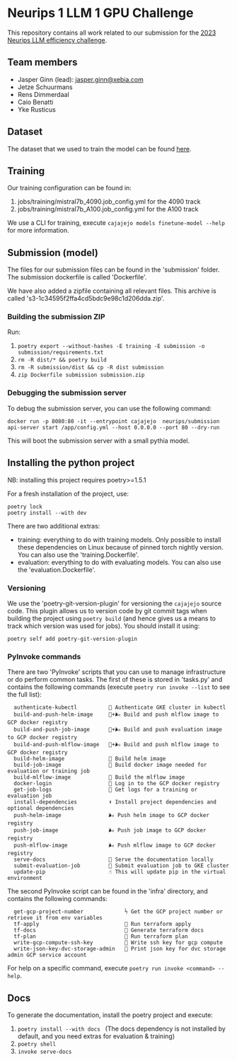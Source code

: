 # Neurips 1 LLM 1 GPU Challenge

This repository contains all work related to our submission for the [2023 Neurips LLM efficiency challenge](https://llm-efficiency-challenge.github.io/).

## Team members

- Jasper Ginn (lead): jasper.ginn@xebia.com
- Jetze Schuurmans
- Rens Dimmerdaal
- Caio Benatti
- Yke Rusticus

## Dataset

The dataset that we used to train the model can be found [here](https://huggingface.co/datasets/JasperHG90/neurips-efficiency-challenge-2023).

## Training

Our training configuration can be found in:

1. jobs/training/mistral7b_4090.job_config.yml for the 4090 track
1. jobs/training/mistral7b_A100.job_config.yml for the A100 track

We use a CLI for training, execute `cajajejo models finetune-model --help` for more information.

## Submission (model)

The files for our submission files can be found in the 'submission' folder. The submission dockerfile is called 'Dockerfile'.

We have also added a zipfile containing all relevant files. This archive is called 's3-1c34595f2ffa4cd5bdc9e98c1d206dda.zip'.

### Building the submission ZIP

Run:

1. `poetry export --without-hashes -E training -E submission -o submission/requirements.txt`
1. `rm -R dist/* && poetry build`
1. `rm -R submission/dist && cp -R dist submission`
1. `zip Dockerfile submission submission.zip`

### Debugging the submission server

To debug the submission server, you can use the following command:

```
docker run -p 8080:80 -it --entrypoint cajajejo  neurips/submission api-server start /app/config.yml --host 0.0.0.0 --port 80 --dry-run
```

This will boot the submission server with a small pythia model.

## Installing the python project

NB: installing this project requires poetry>=1.5.1

For a fresh installation of the project, use:

```
poetry lock
poetry install --with dev
```

There are two additional extras:

- training: everything to do with training models. Only possible to install these dependencies on Linux because of pinned torch nightly version. You can also use the 'training.Dockerfile'.
- evaluation: everything to do with evaluating models. You can also use the 'evaluation.Dockerfile'.

### Versioning

We use the 'poetry-git-version-plugin' for versioning the `cajajejo` source code. This plugin allows us to version code by git commit tags when building the project using `poetry build` (and hence gives us a means to track which version was used for jobs). You should install it using:

```
poetry self add poetry-git-version-plugin
```

### PyInvoke commands

There are two 'PyInvoke' scripts that you can use to manage infrastructure or do perform common tasks. The first of these is stored in 'tasks.py' and contains the following commands (execute `poetry run invoke --list` to see the full list):

```text
  authenticate-kubectl          🔑 Authenticate GKE cluster in kubectl
  build-and-push-helm-image     🐳+🌬 Build and push mlflow image to GCP docker registry
  build-and-push-job-image      🐳+🌬 Build and push evaluation image to GCP docker registry
  build-and-push-mlflow-image   🐳+🌬 Build and push mlflow image to GCP docker registry
  build-helm-image              🐳 Build helm image
  build-job-image               🐳 Build docker image needed for evaluation or training job
  build-mlflow-image            🐳 Build the mlflow image
  docker-login                  🐳 Log in to the GCP docker registry
  get-job-logs                  📜 Get logs for a training or evaluation job
  install-dependencies          ⬇ Install project dependencies and optional dependencies
  push-helm-image               🌬 Push helm image to GCP docker registry
  push-job-image                🌬 Push job image to GCP docker registry
  push-mlflow-image             🌬 Push mlflow image to GCP docker registry
  serve-docs                    📓 Serve the documentation locally
  submit-evaluation-job         🚀 Submit evaluation job to GKE cluster
  update-pip                    ☝ This will update pip in the virtual environment
```

The second PyInvoke script can be found in the 'infra' directory, and contains the following commands:

```text
  get-gcp-project-number             ⅐ Get the GCP project number or retrieve it from env variables
  tf-apply                           🚀 Run terraform apply
  tf-docs                            📕 Generate terraform docs
  tf-plan                            📜 Run terraform plan
  write-gcp-compute-ssh-key          📝 Write ssh key for gcp compute
  write-json-key-dvc-storage-admin   📝 Print json key for dvc storage admin GCP service account
```

For help on a specific command, execute `poetry run invoke <command> --help`.

## Docs

To generate the documentation, install the poetry project and execute:

1. `poetry install --with docs ` (The docs dependency is not installed by default, and you need extras for evaluation & training)
1. `poetry shell`
1. `invoke serve-docs`

